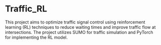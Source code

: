 # Traffic_RL
This project aims to optimize traffic signal control using reinforcement learning (RL) techniques to reduce waiting times and improve traffic flow at intersections. The project utilizes SUMO for traffic simulation and PyTorch for implementing the RL model.
